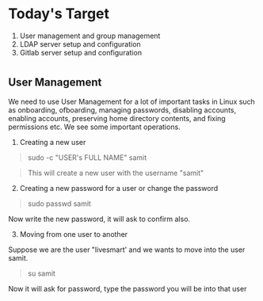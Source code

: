 # Today's Target
1. User management and group management
2. LDAP server setup and configuration
3. Gitlab server setup and configuration
#

## User Management

We need to use User Management for a lot of important tasks in Linux such as onboarding, ofboarding, managing passwords, disabling accounts, enabling accounts, preserving home directory contents, and fixing permissions etc.
We see some important operations.

1. Creating a new user

> sudo -c "USER's FULL NAME" samit

>This will create a new user with the username "samit"

2. Creating a new password for a user or change the password

> sudo passwd samit 

Now write the new password, it will ask to confirm also.

3. Moving from one user to another

Suppose we are the user "livesmart' and we wants to move into the user samit.

> su samit

Now it will ask for password, type the password you will be into that user
